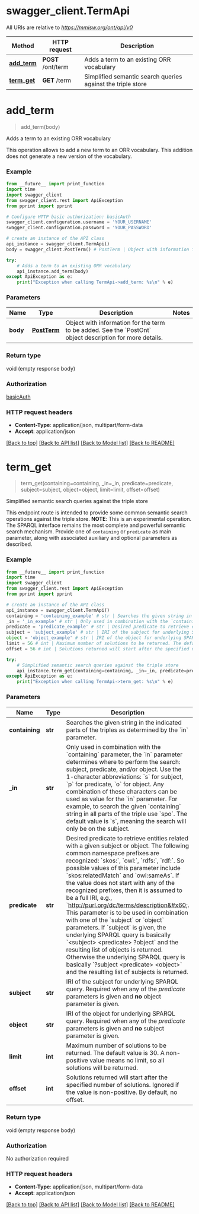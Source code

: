 # swagger_client.TermApi

All URIs are relative to *https://mmisw.org/ont/api/v0*

Method | HTTP request | Description
------------- | ------------- | -------------
[**add_term**](TermApi.md#add_term) | **POST** /ont/term | Adds a term to an existing ORR vocabulary
[**term_get**](TermApi.md#term_get) | **GET** /term | Simplified semantic search queries against the triple store


# **add_term**
> add_term(body)

Adds a term to an existing ORR vocabulary

This operation allows to add a new term to an ORR vocabulary. This addition does not generate a new version of the vocabulary. 

### Example 
```python
from __future__ import print_function
import time
import swagger_client
from swagger_client.rest import ApiException
from pprint import pprint

# Configure HTTP basic authorization: basicAuth
swagger_client.configuration.username = 'YOUR_USERNAME'
swagger_client.configuration.password = 'YOUR_PASSWORD'

# create an instance of the API class
api_instance = swagger_client.TermApi()
body = swagger_client.PostTerm() # PostTerm | Object with information for the term to be added. See the `PostOnt` object description for more details. 

try: 
    # Adds a term to an existing ORR vocabulary
    api_instance.add_term(body)
except ApiException as e:
    print("Exception when calling TermApi->add_term: %s\n" % e)
```

### Parameters

Name | Type | Description  | Notes
------------- | ------------- | ------------- | -------------
 **body** | [**PostTerm**](PostTerm.md)| Object with information for the term to be added. See the &#x60;PostOnt&#x60; object description for more details.  | 

### Return type

void (empty response body)

### Authorization

[basicAuth](../README.md#basicAuth)

### HTTP request headers

 - **Content-Type**: application/json, multipart/form-data
 - **Accept**: application/json

[[Back to top]](#) [[Back to API list]](../README.md#documentation-for-api-endpoints) [[Back to Model list]](../README.md#documentation-for-models) [[Back to README]](../README.md)

# **term_get**
> term_get(containing=containing, _in=_in, predicate=predicate, subject=subject, object=object, limit=limit, offset=offset)

Simplified semantic search queries against the triple store

This endpoint route is intended to provide some common semantic search operations against the triple store.  **NOTE**: This is an experimental operation. The SPARQL interface remains the most complete and powerful semantic search mechanism.  Provide one of `containing` or `predicate` as main parameter, along with associated auxiliary and optional parameters as described. 

### Example 
```python
from __future__ import print_function
import time
import swagger_client
from swagger_client.rest import ApiException
from pprint import pprint

# create an instance of the API class
api_instance = swagger_client.TermApi()
containing = 'containing_example' # str | Searches the given string in the indicated parts of the triples as determined by the `in` parameter.  (optional)
_in = '_in_example' # str | Only used in combination with the `containing` parameter, the `in` parameter determines where to perform the search: subject, predicate, and/or object. Use the 1-character abbreviations: `s` for subject, `p` for predicate, `o` for object. Any combination of these characters can be used as value for the `in` parameter. For example, to search the given `containing` string in all parts of the triple use `spo`. The default value is `s`, meaning the search will only be on the subject.  (optional)
predicate = 'predicate_example' # str | Desired predicate to retrieve entities related with a given subject or object. The following common namespace prefixes are recognized: `skos:`, `owl:`, `rdfs:`, `rdf:`. So possible values of this parameter include `skos:relatedMatch` and `owl:sameAs`. If the value does not start with any of the recognized prefixes, then it is assumed to be a full IRI, e.g., `http://purl.org/dc/terms/description`.  This parameter is to be used in combination with one of the `subject` or `object` parameters. If `subject` is given, the underlying SPARQL query is basically `<subject> <predicate> ?object` and the resulting list of objects is returned. Otherwise the underlying SPARQL query is basically `?subject <predicate> <object>` and the resulting list of subjects is returned.  (optional)
subject = 'subject_example' # str | IRI of the subject for underlying SPARQL query. Required when any of the _predicate_ parameters is given and **no** object parameter is given.  (optional)
object = 'object_example' # str | IRI of the object for underlying SPARQL query. Required when any of the _predicate_ parameters is given and **no** subject parameter is given.  (optional)
limit = 56 # int | Maximum number of solutions to be returned. The default value is 30. A non-positive value means no limit, so all solutions will be returned.  (optional)
offset = 56 # int | Solutions returned will start after the specified number of solutions. Ignored if the value is non-positive. By default, no offset.  (optional)

try: 
    # Simplified semantic search queries against the triple store
    api_instance.term_get(containing=containing, _in=_in, predicate=predicate, subject=subject, object=object, limit=limit, offset=offset)
except ApiException as e:
    print("Exception when calling TermApi->term_get: %s\n" % e)
```

### Parameters

Name | Type | Description  | Notes
------------- | ------------- | ------------- | -------------
 **containing** | **str**| Searches the given string in the indicated parts of the triples as determined by the &#x60;in&#x60; parameter.  | [optional] 
 **_in** | **str**| Only used in combination with the &#x60;containing&#x60; parameter, the &#x60;in&#x60; parameter determines where to perform the search: subject, predicate, and/or object. Use the 1-character abbreviations: &#x60;s&#x60; for subject, &#x60;p&#x60; for predicate, &#x60;o&#x60; for object. Any combination of these characters can be used as value for the &#x60;in&#x60; parameter. For example, to search the given &#x60;containing&#x60; string in all parts of the triple use &#x60;spo&#x60;. The default value is &#x60;s&#x60;, meaning the search will only be on the subject.  | [optional] 
 **predicate** | **str**| Desired predicate to retrieve entities related with a given subject or object. The following common namespace prefixes are recognized: &#x60;skos:&#x60;, &#x60;owl:&#x60;, &#x60;rdfs:&#x60;, &#x60;rdf:&#x60;. So possible values of this parameter include &#x60;skos:relatedMatch&#x60; and &#x60;owl:sameAs&#x60;. If the value does not start with any of the recognized prefixes, then it is assumed to be a full IRI, e.g., &#x60;http://purl.org/dc/terms/description&#x60;.  This parameter is to be used in combination with one of the &#x60;subject&#x60; or &#x60;object&#x60; parameters. If &#x60;subject&#x60; is given, the underlying SPARQL query is basically &#x60;&lt;subject&gt; &lt;predicate&gt; ?object&#x60; and the resulting list of objects is returned. Otherwise the underlying SPARQL query is basically &#x60;?subject &lt;predicate&gt; &lt;object&gt;&#x60; and the resulting list of subjects is returned.  | [optional] 
 **subject** | **str**| IRI of the subject for underlying SPARQL query. Required when any of the _predicate_ parameters is given and **no** object parameter is given.  | [optional] 
 **object** | **str**| IRI of the object for underlying SPARQL query. Required when any of the _predicate_ parameters is given and **no** subject parameter is given.  | [optional] 
 **limit** | **int**| Maximum number of solutions to be returned. The default value is 30. A non-positive value means no limit, so all solutions will be returned.  | [optional] 
 **offset** | **int**| Solutions returned will start after the specified number of solutions. Ignored if the value is non-positive. By default, no offset.  | [optional] 

### Return type

void (empty response body)

### Authorization

No authorization required

### HTTP request headers

 - **Content-Type**: application/json, multipart/form-data
 - **Accept**: application/json

[[Back to top]](#) [[Back to API list]](../README.md#documentation-for-api-endpoints) [[Back to Model list]](../README.md#documentation-for-models) [[Back to README]](../README.md)

